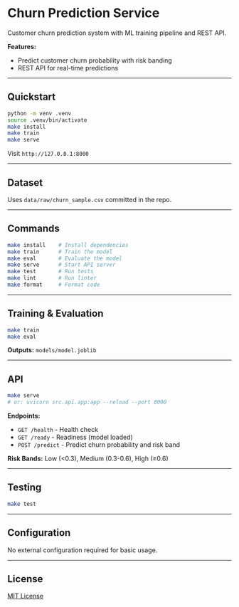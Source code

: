 # Churn Prediction Service

Customer churn prediction system with ML training pipeline and REST API.

**Features:**
- Predict customer churn probability with risk banding
- REST API for real-time predictions

---

## Quickstart

```bash
python -m venv .venv
source .venv/bin/activate
make install
make train
make serve
```

Visit `http://127.0.0.1:8000`

---

## Dataset

Uses `data/raw/churn_sample.csv` committed in the repo.

---

## Commands

```bash
make install    # Install dependencies
make train      # Train the model
make eval       # Evaluate the model
make serve      # Start API server
make test       # Run tests
make lint       # Run linter
make format     # Format code
```

---

## Training & Evaluation

```bash
make train
make eval
```

**Outputs:** `models/model.joblib`

---

## API

```bash
make serve
# or: uvicorn src.api.app:app --reload --port 8000
```

**Endpoints:**
- `GET /health` - Health check
- `GET /ready` - Readiness (model loaded)
- `POST /predict` - Predict churn probability and risk band

**Risk Bands:** Low (<0.3), Medium (0.3-0.6), High (≥0.6)

---

## Testing

```bash
make test
```

---

## Configuration

No external configuration required for basic usage.

---

## License

[MIT License](LICENSE)